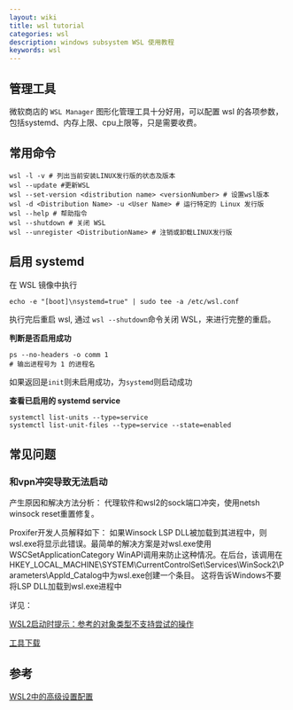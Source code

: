 ```yaml
---
layout: wiki
title: wsl tutorial
categories: wsl
description: windows subsystem WSL 使用教程
keywords: wsl
---
```


## 管理工具
微软商店的 `WSL Manager` 图形化管理工具十分好用，可以配置 wsl 的各项参数，包括systemd、内存上限、cpu上限等，只是需要收费。

## 常用命令
```shell
wsl -l -v # 列出当前安装LINUX发行版的状态及版本
wsl --update #更新WSL
wsl --set-version <distribution name> <versionNumber> # 设置wsl版本
wsl -d <Distribution Name> -u <User Name> # 运行特定的 Linux 发行版
wsl --help # 帮助指令
wsl --shutdown # 关闭 WSL
wsl --unregister <DistributionName> # 注销或卸载LINUX发行版
```

## 启用 systemd
在 WSL 镜像中执行
```shell
echo -e "[boot]\nsystemd=true" | sudo tee -a /etc/wsl.conf
```
执行完后重启 wsl, 通过 `wsl --shutdown`命令关闭 WSL，来进行完整的重启。

**判断是否启用成功**
```shell
ps --no-headers -o comm 1
# 输出进程号为 1 的进程名
```
如果返回是`init`则未启用成功，为`systemd`则启动成功

**查看已启用的 systemd service**
```shell
systemctl list-units --type=service
systemctl list-unit-files --type=service --state=enabled
```

## 常见问题
### 和vpn冲突导致无法启动
产生原因和解决方法分析： 代理软件和wsl2的sock端口冲突，使用netsh winsock reset重置修复。

Proxifer开发人员解释如下： 如果Winsock LSP DLL被加载到其进程中，则wsl.exe将显示此错误。最简单的解决方案是对wsl.exe使用WSCSetApplicationCategory WinAPI调用来防止这种情况。在后台，该调用在HKEY_LOCAL_MACHINE\SYSTEM\CurrentControlSet\Services\WinSock2\Parameters\AppId_Catalog中为wsl.exe创建一个条目。 这将告诉Windows不要将LSP DLL加载到wsl.exe进程中

详见：

[WSL2启动时提示：参考的对象类型不支持尝试的操作](https://blog.csdn.net/fangye945a/article/details/123832623)

[工具下载](https://github.com/dyingsu/nolsp)

## 参考
[WSL2中的高级设置配置](https://learn.microsoft.com/zh-cn/windows/wsl/wsl-config)
